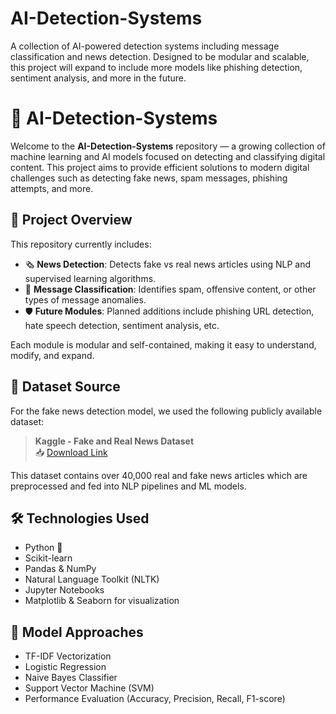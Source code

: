 # AI-Detection-Systems
A collection of AI-powered detection systems including message classification and news detection. Designed to be modular and scalable, this project will expand to include more models like phishing detection, sentiment analysis, and more in the future.
# 🤖 AI-Detection-Systems

Welcome to the **AI-Detection-Systems** repository — a growing collection of machine learning and AI models focused on detecting and classifying digital content. This project aims to provide efficient solutions to modern digital challenges such as detecting fake news, spam messages, phishing attempts, and more.

## 🚀 Project Overview

This repository currently includes:

- 🗞 **News Detection**: Detects fake vs real news articles using NLP and supervised learning algorithms.
- 💬 **Message Classification**: Identifies spam, offensive content, or other types of message anomalies.
- 🛡️ **Future Modules**: Planned additions include phishing URL detection, hate speech detection, sentiment analysis, etc.

Each module is modular and self-contained, making it easy to understand, modify, and expand.

## 📁 Dataset Source

For the fake news detection model, we used the following publicly available dataset:

> **Kaggle - Fake and Real News Dataset**  
> 📥 [Download Link](https://www.kaggle.com/datasets/saurabhshahane/fake-news-classification)

This dataset contains over 40,000 real and fake news articles which are preprocessed and fed into NLP pipelines and ML models.

## 🛠 Technologies Used

- Python 🐍  
- Scikit-learn  
- Pandas & NumPy  
- Natural Language Toolkit (NLTK)  
- Jupyter Notebooks  
- Matplotlib & Seaborn for visualization  

## 🧠 Model Approaches

- TF-IDF Vectorization
- Logistic Regression
- Naive Bayes Classifier
- Support Vector Machine (SVM)
- Performance Evaluation (Accuracy, Precision, Recall, F1-score)
